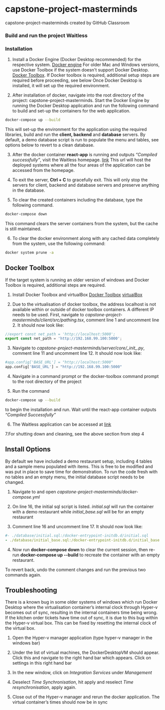 # capstone-project-masterminds

capstone-project-masterminds created by GitHub Classroom

### Build and run the project Waitless

### Installation
1. Install a Docker Engine (Docker Desktop recommended) for the respective system. [Docker engine](https://docs.docker.com/engine/install/)
For older Mac and Windows versions, use Docker Toolbox if the system doesn't support Docker Desktop.
[Docker Toolbox](https://github.com/docker/toolbox/releases).
If Docker toolbox is required, additional setup steps are required before proceeding, see below
Once Docker Desktop is installed, it will set up the required environment. 

2. After installation of docker, navigate into the root directory of the project: capstone-project-masterminds. Start the Docker Engine by running the Docker Desktop application and run the following command to build and set-up the containers for the web application.

```bash
docker-compose up --build
```

This will set-up the environment for the application using the required libraries, build and run the **client, backend** and **database** servers. By default, a demo database script is run to populate the menu and tables, see options below to revert to a clean database.

3. After the docker container **react-app** is running and outputs *“Compiled successfully”*, visit the Waitless homepage.
[link](http://localhost:3000/)
This url will host the deployed systems where all the four areas of the application can be accessed from the homepage.

4. To exit the server, **Ctrl + C** to gracefully exit.
This will only stop the servers for client, backend and database servers and preserve anything in the database.

5. To clear the created containers including the database, type the following command.
```bash
docker-compose down
```
This command clears the server containers from the system, but the cache is still maintained.

6. To clear the docker environment along with any cached data completely from the system, use the following command:
```bash
docker system prune -a
```

## Docker Toolbox
If the target system is running an older version of windows and Docker Toolbox is required, additional steps are required.

1. Install Docker Toolbox and virtualBox
	[Docker Toolbox](https://github.com/docker/toolbox/releases)
	[virtualBox](https://www.virtualbox.org/wiki/Downloads)

2. Due to the virtualisation of docker toolbox, the address localhost is not available within or outside of docker toolbox containers. A different IP needs to be used. First, navigate to *capstone-project-masterminds/client/src/pathing.tsx*, comment line 1 and uncomment line 2. It should now look like: 
```javascript
//export const net_path = 'http://localhost:5000';
export const net_path = 'http://192.168.99.100:5000';
```

3. Navigate to *capstone-project-masterminds/server/core/\__init__.py*, comment line 11 and uncomment line 12. It should now look like:
```python
#app.config['BASE_URL'] = "http://localhost:5000"
app.config['BASE_URL'] = "http://192.168.99.100:5000"
```

4. Navigate in a command prompt or the docker-toolbox command prompt to the root directory of the project

5. Run the command
```bash
docker-compose up --build
```
to begin the installation and run. Wait until the react-app container outputs *“Compiled Successfully”* 

6. The Waitless application can be accessed at 
	[link](http://192.168.99.100:3000/)

7.For shutting down and cleaning, see the above section from step 4


## Install Options
By default we have included a demo restaurant setup, including 4 tables and a sample menu populated with items. This is free to be modified and was put in place to save time for demonstration. To run the code fresh with no tables and an empty menu, the initial database script needs to be changed.

1. Navigate to and open *capstone-project-masterminds/docker-compose.yml*

2. On line 16, the initial sql script is listed. *initial.sql* will run the container with a demo restaurant while *initial_base.sql* will be for an empty restaurant

3. Comment line 16 and uncomment line 17. It should now look like:
```yaml
#- ./database/initial.sql:/docker-entrypoint-initdb.d/initial.sql
- ./database/initial_base.sql:/docker-entrypoint-initdb.d/initial_base.sql
```
4. Now run **docker-compose down** to clear the current session, then re-run **docker-compose up --build** to recreate the container with an empty restaurant.


To revert back, undo the comment changes and run the previous two commands again.


## Troubleshooting
There is a known bug in some older systems of windows which run Docker Desktop where the virtualisation container’s internal clock through Hyper-v becomes out of sync, resulting in the internal containers time being wrong. If the kitchen order tickets have time out of sync, it is due to this bug within the Hyper-v virtual box. This can be fixed by resetting the internal clock of the virtual box.
1. Open the Hyper-v manager application (type hyper-v manager in the windows bar)

2. Under the list of virtual machines, the DockerDesktopVM should appear. Click this and navigate to the right hand bar which appears. Click on settings in this right hand bar
3. In the new window, click on *Integration Services* under *Management*

4. Deselect *Time Synchronisation*, hit apply and reselect *Time resynchronisation*, apply again.

5. Close out of the Hyper-v manager and rerun the docker application. The virtual container’s times should now be in sync
